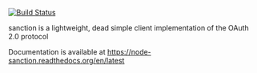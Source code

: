 [![Build Status](https://travis-ci.org/demianbrecht/node-sanction.png?branch=master)](https://travis-ci.org/demianbrecht/node-sanction)

sanction is a lightweight, dead simple client implementation of the OAuth 2.0 protocol

Documentation is available at https://node-sanction.readthedocs.org/en/latest

